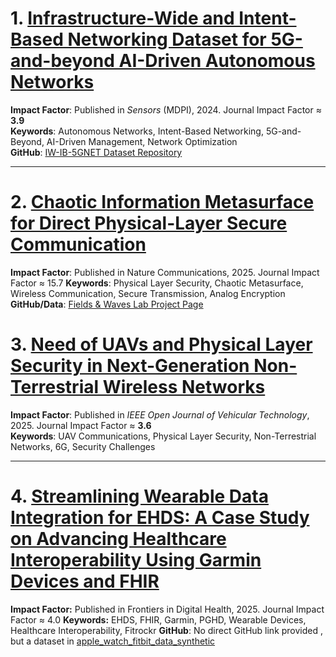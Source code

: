 # 1. [Infrastructure-Wide and Intent-Based Networking Dataset for 5G-and-beyond AI-Driven Autonomous Networks](https://www.mdpi.com/1424-8220/24/3/783#)

**Impact Factor**: Published in *Sensors* (MDPI), 2024. Journal Impact Factor ≈ **3.9**  
**Keywords**: Autonomous Networks, Intent-Based Networking, 5G-and-Beyond, AI-Driven Management, Network Optimization  
**GitHub**: [IW-IB-5GNET Dataset Repository](https://github.com/jimenaandrade/iw-ib-5gnet)

---

# 2. [Chaotic Information Metasurface for Direct Physical-Layer Secure Communication](https://www.nature.com/articles/s41467-025-60725-1.pdf)

**Impact Factor**: Published in Nature Communications, 2025. Journal Impact Factor ≈ 15.7
**Keywords**: Physical Layer Security, Chaotic Metasurface, Wireless Communication, Secure Transmission, Analog Encryption 
**GitHub/Data**: [Fields & Waves Lab Project Page](https://static-content.springer.com/esm/art%3A10.1038%2Fs41467-025-60725-1/MediaObjects/41467_2025_60725_MOESM5_ESM.xlsx)

# 3. [Need of UAVs and Physical Layer Security in Next-Generation Non-Terrestrial Wireless Networks](https://ieeexplore.ieee.org/stamp/stamp.jsp?tp=&arnumber=10824882)

**Impact Factor**: Published in *IEEE Open Journal of Vehicular Technology*, 2025. Journal Impact Factor ≈ **3.6**  
**Keywords**: UAV Communications, Physical Layer Security, Non-Terrestrial Networks, 6G, Security Challenges

---
# 4. [Streamlining Wearable Data Integration for EHDS: A Case Study on Advancing Healthcare Interoperability Using Garmin Devices and FHIR](https://www.frontiersin.org/journals/digital-health/articles/10.3389/fdgth.2025.1636775/full)

**Impact Factor:** Published in Frontiers in Digital Health, 2025. Journal Impact Factor ≈ 4.0
**Keywords:** EHDS, FHIR, Garmin, PGHD, Wearable Devices, Healthcare Interoperability, Fitrockr 
**GitHub**: No direct GitHub link provided , but a dataset in [apple_watch_fitbit_data_synthetic](https://github.com/syncora-ai/Fitness-Health-Tracking-Dataset/tree/main)